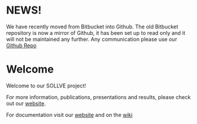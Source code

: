 # NEWS!

We have recently moved from Bitbucket into Github. The old Bitbucket repository is now a mirror of Github, it has been set up to read only and it will not be maintained any further. Any communication please use our [Github Repo](https://github.com/SOLLVE/sollve_vv)

# Welcome

Welcome to our SOLLVE project!

For more information, publications, presentations and results, please check out our 
[website](https://crpl.cis.udel.edu/ompvvsollve/).

For documentation visit our [website](https://crpl.cis.udel.edu/ompvvsollve/documentation) and on the [wiki](https://github.com/SOLLVE/sollve_vv/wiki)
